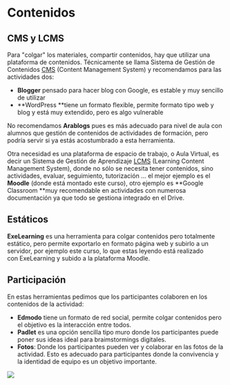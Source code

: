 # Contenidos

## CMS y LCMS

Para "colgar" los materiales, compartir contenidos, hay que utilizar una plataforma de contenidos. Técnicamente se llama Sistema de Gestión de Contenidos [CMS](https://es.wikipedia.org/wiki/Sistema_de_gesti%C3%B3n_de_contenidos) (Content Management System) y recomendamos para las actividades dos:

- **Blogger** pensado para hacer blog con Google, es estable y muy sencillo de utilizar
- **WordPress **tiene un formato flexible, permite formato tipo web y blog y está muy extendido, pero es algo vulnerable

No recomendamos **Arablogs** pues es más adecuado para nivel de aula con alumnos que gestión de contenidos de actividades de formación, pero podría servir si ya estás acostumbrado a esta herramienta.

Otra necesidad es una plataforma de espacio de trabajo, o Aula Virtual, es decir un Sistema de Gestión de Aprendizaje [LCMS](https://es.wikipedia.org/wiki/Sistema_de_gesti%C3%B3n_de_aprendizaje) (Learning Content Management System), donde no sólo se necesita tener contenidos, sino actividades, evaluar, seguimiento, tutorización ... el mejor ejemplo es el **Moodle** (donde está montado este curso), otro ejemplo es **Google Classroom **muy recomendable en actividades con numerosa documentación ya que todo se gestiona integrado en el Drive.

## Estáticos

**ExeLearning** es una herramienta para colgar contenidos pero totalmente estático, pero permite exportarlo en formato página web y subirlo a un servidor, por ejemplo este curso, lo que estas leyendo está realizado con ExeLearning y subido a la plataforma Moodle.

## Participación

En estas herramientas pedimos que los participantes colaboren en los contenidos de la actividad:

- **Edmodo** tiene un formato de red social, permite colgar contenidos pero el objetivo es la interacción entre todos.
- **Padlet** es una opción sencilla tipo muro donde los participantes puede poner sus ideas ideal para braimstormings digitales.
- **Fotos**: Donde los participantes pueden ver y colaborar en las fotos de la actividad. Esto es adecuado para participantes donde la convivencia y la identidad de equipo es un objetivo importante.

![](https://docs.google.com/drawings/d/1Us8p-eRwfk5Yrz6xIIHn1PiLCS2u5aRuwJvXhHluLSQ/pub?w=1102&amp;h=794)